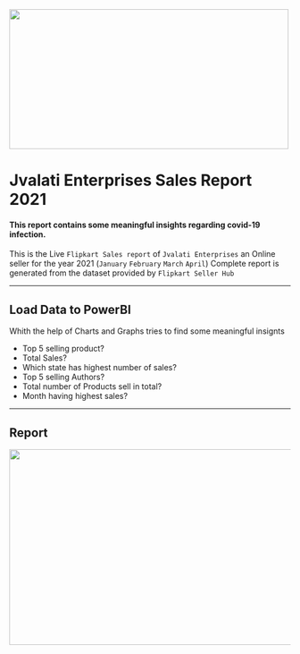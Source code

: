 <img height="250" width="500" src="https://i.imgur.com/DsLN8Is.jpg">

# Jvalati Enterprises Sales Report 2021 <br> 
#### This report contains some meaningful insights regarding covid-19 infection.


This is the Live `Flipkart Sales report` of `Jvalati Enterprises` an Online seller for the year 2021 (`January` `February` `March` `April`) 
Complete report is generated from the dataset provided by `Flipkart Seller Hub`

----

## Load Data to PowerBI
Whith the help of Charts and Graphs tries to find some meaningful insignts
* Top 5 selling product?
* Total Sales?
* Which state has highest number of sales?
* Top 5 selling Authors?
* Total number of Products sell in total?
* Month having highest sales?

----
## Report 
<img align="center" height="350" width="650" src="https://i.imgur.com/nXZKmYM.png">
